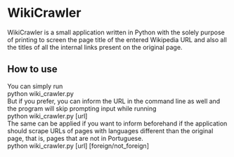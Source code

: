 # WikiCrawler

WikiCrawler is a small application written in Python with the solely purpose of printing to screen the page title of the entered Wikipedia URL and also all the titles of all the internal links present on the original page.

## How to use

You can simply run  
                python wiki_crawler.py  
But if you prefer, you can inform the URL in the command line as well and the program will skip prompting input while running  
                python wiki_crawler.py [url]  
The same can be applied if you want to inform beforehand if the application should scrape URLs of pages with languages different than the original page, that is, pages that are not in Portuguese.   
                python wiki_crawler.py [url] [foreign/not_foreign]  
